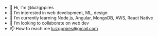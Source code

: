 - 👋 Hi, I’m @luizgppires
- 👀 I’m interested in web development, ML, design
- 🌱 I’m currently learning Node.js, Angular, MongoDB, AWS, React Native
- 💞️ I’m looking to collaborate on web dev
- 📫 How to reach me luizgppires@gmail.com

<!---
luizgppires/luizgppires is a ✨ special ✨ repository because its `README.md` (this file) appears on your GitHub profile.
You can click the Preview link to take a look at your changes.
--->
